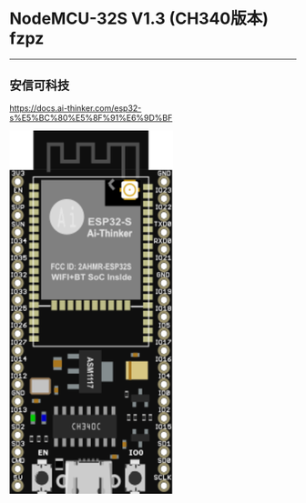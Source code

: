 # NodeMCU-32S V1.3 (CH340版本) fzpz
***
## 安信可科技
https://docs.ai-thinker.com/esp32-s%E5%BC%80%E5%8F%91%E6%9D%BF


<img src="./ESP32 Nodemcu-32s.svg" alt="" width="287" height="639" title="">

